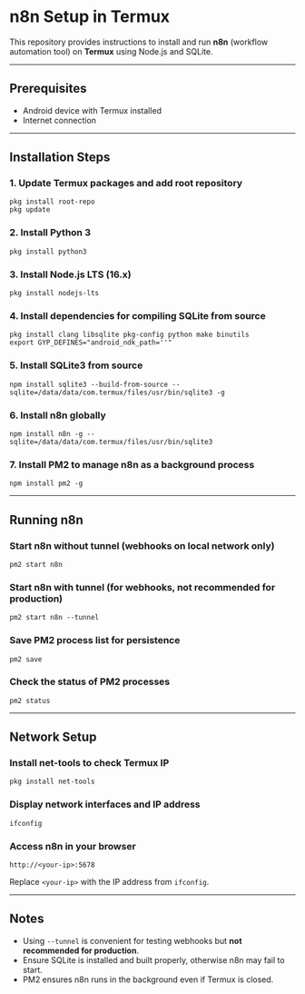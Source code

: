 # n8n Setup in Termux

This repository provides instructions to install and run **n8n** (workflow automation tool) on **Termux** using Node.js and SQLite.

---

## Prerequisites

- Android device with Termux installed
- Internet connection

---

## Installation Steps

### 1. Update Termux packages and add root repository
```
pkg install root-repo
pkg update
```

### 2. Install Python 3
```
pkg install python3
```

### 3. Install Node.js LTS (16.x)
```
pkg install nodejs-lts
```

### 4. Install dependencies for compiling SQLite from source
```
pkg install clang libsqlite pkg-config python make binutils
export GYP_DEFINES="android_ndk_path=''"
```

### 5. Install SQLite3 from source
```
npm install sqlite3 --build-from-source --sqlite=/data/data/com.termux/files/usr/bin/sqlite3 -g
```

### 6. Install n8n globally
```
npm install n8n -g --sqlite=/data/data/com.termux/files/usr/bin/sqlite3
```

### 7. Install PM2 to manage n8n as a background process
```
npm install pm2 -g
```

---

## Running n8n

### Start n8n without tunnel (webhooks on local network only)
```
pm2 start n8n
```

### Start n8n with tunnel (for webhooks, not recommended for production)
```
pm2 start n8n --tunnel
```

### Save PM2 process list for persistence
```
pm2 save
```

### Check the status of PM2 processes
```
pm2 status
```

---

## Network Setup

### Install net-tools to check Termux IP
```
pkg install net-tools
```

### Display network interfaces and IP address
```
ifconfig
```

### Access n8n in your browser
```
http://<your-ip>:5678
```

Replace `<your-ip>` with the IP address from `ifconfig`.

---

## Notes

- Using `--tunnel` is convenient for testing webhooks but **not recommended for production**.
- Ensure SQLite is installed and built properly, otherwise n8n may fail to start.
- PM2 ensures n8n runs in the background even if Termux is closed.
